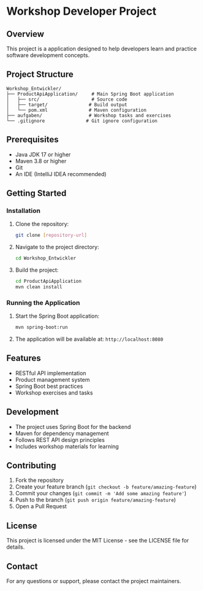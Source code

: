 # Workshop Developer Project

## Overview

This project is a application designed to help developers learn and practice software development concepts.

## Project Structure

```
Workshop_Entwickler/
├── ProductApiApplication/     # Main Spring Boot application
│   ├── src/                   # Source code
│   ├── target/               # Build output
│   └── pom.xml               # Maven configuration
├── aufgaben/                 # Workshop tasks and exercises
└── .gitignore               # Git ignore configuration
```

## Prerequisites

- Java JDK 17 or higher
- Maven 3.8 or higher
- Git
- An IDE (IntelliJ IDEA recommended)

## Getting Started

### Installation

1. Clone the repository:
   ```bash
   git clone [repository-url]
   ```

2. Navigate to the project directory:
   ```bash
   cd Workshop_Entwickler
   ```

3. Build the project:
   ```bash
   cd ProductApiApplication
   mvn clean install
   ```

### Running the Application

1. Start the Spring Boot application:
   ```bash
   mvn spring-boot:run
   ```

2. The application will be available at: `http://localhost:8080`

## Features

- RESTful API implementation
- Product management system
- Spring Boot best practices
- Workshop exercises and tasks

## Development

- The project uses Spring Boot for the backend
- Maven for dependency management
- Follows REST API design principles
- Includes workshop materials for learning

## Contributing

1. Fork the repository
2. Create your feature branch (`git checkout -b feature/amazing-feature`)
3. Commit your changes (`git commit -m 'Add some amazing feature'`)
4. Push to the branch (`git push origin feature/amazing-feature`)
5. Open a Pull Request

## License

This project is licensed under the MIT License - see the LICENSE file for details.

## Contact

For any questions or support, please contact the project maintainers.
